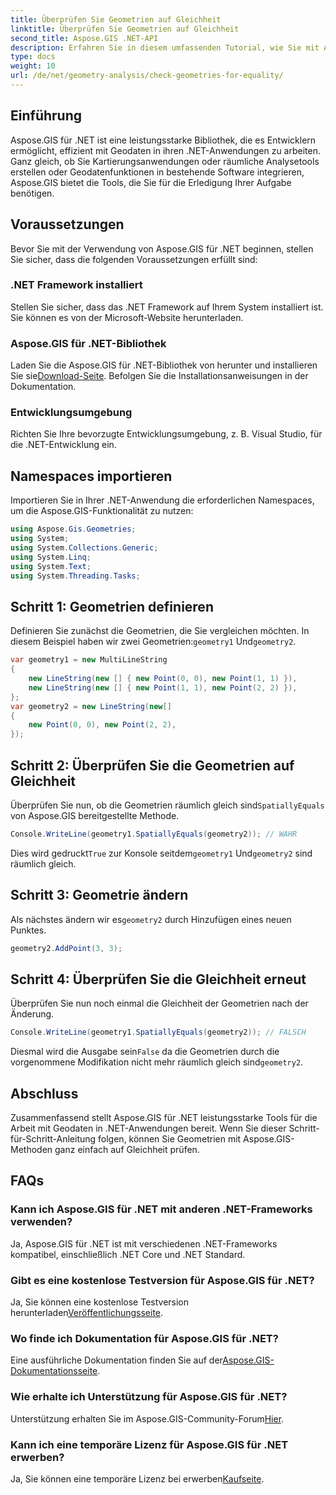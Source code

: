 ```yaml
---
title: Überprüfen Sie Geometrien auf Gleichheit
linktitle: Überprüfen Sie Geometrien auf Gleichheit
second_title: Aspose.GIS .NET-API
description: Erfahren Sie in diesem umfassenden Tutorial, wie Sie mit Aspose.GIS für .NET Geometrien in Ihren .NET-Anwendungen auf Gleichheit prüfen.
type: docs
weight: 10
url: /de/net/geometry-analysis/check-geometries-for-equality/
---
```

## Einführung
Aspose.GIS für .NET ist eine leistungsstarke Bibliothek, die es Entwicklern ermöglicht, effizient mit Geodaten in ihren .NET-Anwendungen zu arbeiten. Ganz gleich, ob Sie Kartierungsanwendungen oder räumliche Analysetools erstellen oder Geodatenfunktionen in bestehende Software integrieren, Aspose.GIS bietet die Tools, die Sie für die Erledigung Ihrer Aufgabe benötigen.
## Voraussetzungen
Bevor Sie mit der Verwendung von Aspose.GIS für .NET beginnen, stellen Sie sicher, dass die folgenden Voraussetzungen erfüllt sind:
### .NET Framework installiert
Stellen Sie sicher, dass das .NET Framework auf Ihrem System installiert ist. Sie können es von der Microsoft-Website herunterladen.
### Aspose.GIS für .NET-Bibliothek
 Laden Sie die Aspose.GIS für .NET-Bibliothek von herunter und installieren Sie sie[Download-Seite](https://releases.aspose.com/gis/net/). Befolgen Sie die Installationsanweisungen in der Dokumentation.
### Entwicklungsumgebung
Richten Sie Ihre bevorzugte Entwicklungsumgebung, z. B. Visual Studio, für die .NET-Entwicklung ein.

## Namespaces importieren
Importieren Sie in Ihrer .NET-Anwendung die erforderlichen Namespaces, um die Aspose.GIS-Funktionalität zu nutzen:
```csharp
using Aspose.Gis.Geometries;
using System;
using System.Collections.Generic;
using System.Linq;
using System.Text;
using System.Threading.Tasks;
```

## Schritt 1: Geometrien definieren
Definieren Sie zunächst die Geometrien, die Sie vergleichen möchten. In diesem Beispiel haben wir zwei Geometrien:`geometry1` Und`geometry2`.
```csharp
var geometry1 = new MultiLineString
{
    new LineString(new [] { new Point(0, 0), new Point(1, 1) }),
    new LineString(new [] { new Point(1, 1), new Point(2, 2) }),
};
var geometry2 = new LineString(new[]
{
    new Point(0, 0), new Point(2, 2),
});
```
## Schritt 2: Überprüfen Sie die Geometrien auf Gleichheit
 Überprüfen Sie nun, ob die Geometrien räumlich gleich sind`SpatiallyEquals` von Aspose.GIS bereitgestellte Methode.
```csharp
Console.WriteLine(geometry1.SpatiallyEquals(geometry2)); // WAHR
```
 Dies wird gedruckt`True` zur Konsole seitdem`geometry1` Und`geometry2` sind räumlich gleich.
## Schritt 3: Geometrie ändern
 Als nächstes ändern wir es`geometry2` durch Hinzufügen eines neuen Punktes.
```csharp
geometry2.AddPoint(3, 3);
```
## Schritt 4: Überprüfen Sie die Gleichheit erneut
Überprüfen Sie nun noch einmal die Gleichheit der Geometrien nach der Änderung.
```csharp
Console.WriteLine(geometry1.SpatiallyEquals(geometry2)); // FALSCH
```
 Diesmal wird die Ausgabe sein`False` da die Geometrien durch die vorgenommene Modifikation nicht mehr räumlich gleich sind`geometry2`.

## Abschluss
Zusammenfassend stellt Aspose.GIS für .NET leistungsstarke Tools für die Arbeit mit Geodaten in .NET-Anwendungen bereit. Wenn Sie dieser Schritt-für-Schritt-Anleitung folgen, können Sie Geometrien mit Aspose.GIS-Methoden ganz einfach auf Gleichheit prüfen.
## FAQs
### Kann ich Aspose.GIS für .NET mit anderen .NET-Frameworks verwenden?
Ja, Aspose.GIS für .NET ist mit verschiedenen .NET-Frameworks kompatibel, einschließlich .NET Core und .NET Standard.
### Gibt es eine kostenlose Testversion für Aspose.GIS für .NET?
 Ja, Sie können eine kostenlose Testversion herunterladen[Veröffentlichungsseite](https://releases.aspose.com/).
### Wo finde ich Dokumentation für Aspose.GIS für .NET?
 Eine ausführliche Dokumentation finden Sie auf der[Aspose.GIS-Dokumentationsseite](https://reference.aspose.com/gis/net/).
### Wie erhalte ich Unterstützung für Aspose.GIS für .NET?
 Unterstützung erhalten Sie im Aspose.GIS-Community-Forum[Hier](https://forum.aspose.com/c/gis/33).
### Kann ich eine temporäre Lizenz für Aspose.GIS für .NET erwerben?
 Ja, Sie können eine temporäre Lizenz bei erwerben[Kaufseite](https://purchase.aspose.com/temporary-license/).